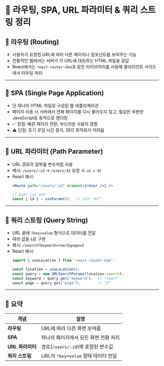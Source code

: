 # 📘 라우팅, SPA, URL 파라미터 & 쿼리 스트링 정리

## 📌 라우팅 (Routing)
- 사용자가 요청한 URL에 따라 다른 페이지나 컴포넌트를 보여주는 기능
- 전통적인 웹에서는 서버가 각 URL에 대응하는 HTML 파일을 응답
- React에서는 `react-router-dom`과 같은 라이브러리를 사용해 클라이언트 사이드에서 라우팅 처리

---

## 📌 SPA (Single Page Application)
- 단 하나의 HTML 파일로 구성된 웹 애플리케이션
- 페이지 이동 시 서버에서 전체 페이지를 다시 불러오지 않고, 필요한 부분만 JavaScript로 동적으로 렌더링
- ✅ 장점: 빠른 페이지 전환, 부드러운 사용자 경험
- ⚠️ 단점: 초기 로딩 시간 증가, SEO 최적화가 어려움

---

## 📌 URL 파라미터 (Path Parameter)
- URL 경로의 일부를 변수처럼 사용
- 예시: `/users/:id` → `/users/42` 요청 시 `id = 42`
- React 예시:
  ```jsx
  <Route path="/users/:id" element={<User />} />

  // User.jsx 내부
  const { id } = useParams();  // id는 "42"
  ```

---

## 📌 쿼리 스트링 (Query String)
- URL 끝에 `?key=value` 형식으로 데이터를 전달
- 여러 값을 `&`로 구분
- 예시: `/search?keyword=react&page=2`
- React 예시:
  ```js
  import { useLocation } from 'react-router-dom';

  const location = useLocation();
  const query = new URLSearchParams(location.search);
  const keyword = query.get("keyword");  // "react"
  const page = query.get("page");        // "2"
  ```

---

## 📎 요약

| 개념           | 설명 |
|----------------|------|
| **라우팅**      | URL에 따라 다른 화면 보여줌 |
| **SPA**         | 하나의 페이지에서 모든 화면 전환 처리 |
| **URL 파라미터** | 경로(`/users/:id`)에 포함된 변수값 |
| **쿼리 스트링**  | URL의 `?key=value` 형태 데이터 전달 |
